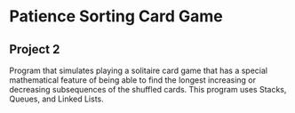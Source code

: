 # Patience Sorting Card Game
## Project 2 
Program that simulates playing a solitaire card game that has a special mathematical feature of being able to find the longest increasing or decreasing subsequences of the shuffled cards. This program uses Stacks, Queues, and Linked Lists.

